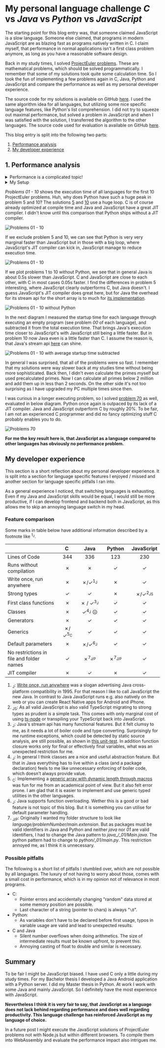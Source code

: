 # My personal language challenge _C_ vs _Java_ vs _Python_ vs _JavaScript_

The starting point for this blog entry was, that someone claimed JavaScript is a slow language. Someone else claimed, that programs in modern JavaScript are as blazing fast as programs natively written in C. I claim myself, that performance in normal applications isn't a first class problem anymore, as long as you have a reasonable software design.

Back in my study times, I solved [ProjectEuler problems](https://projecteuler.net/about). These are mathematical problems, which should be solved programmatically. I remember that some of my solutions took quite some calculation time. So I took the fun of implementing a few problems again in C, Java, Python and JavaScript and compare the performance as well as my personal developer experience.

The source code for my solutions is available on GitHub [here](https://github.com/shaman-apprentice/project-euler/tree/language-challenge). I used the same algorithm idea for all languages, but utilizing some nice specific language features, like Python's list comprehension. I did not try to squeeze out maximal performance, but solved a problem in JavaScript and when I was satisfied with the solution, I transferred the algorithm to the other languages. The source code used for evaluation is available on GitHub [here](https://github.com/shaman-apprentice/old-donkey/tree/main/whyJSBlog/euler-evaluation).

This blog entry is split into the following two parts:
1. [Performance analysis](#Performance-analysis)
2. [My developer experience](#My-developer-experience)

## 1. Performance analysis
<details>
  <summary>Performance is a complicated topic!</summary>
  The following thoughts are just some basic reasoning about performance:

  First of all you have to define your performance goals. For example if you have a function as a service, the startup time of a Java VM might be too slow for you (and a full Java VM in general is probably also more expensive in its resource usage than an interpreted language). But if you have a server running 24/7, startup time is of no concern for you.

  Another question is, whether you are interested in the first execution time or in the average of one million executions. An algorithm A can be faster than algorithm B if they both run once, but algorithm B can be faster in average over multiple executions if it can be better optimized by a JIT compiler.

  Also, based on the version of the compiler, the runtime and underlying hardware the performance of the same program / algorithm can differ.

  In addition the input data can have huge impact on the performance. I remember reading a paper about an efficient algorithm for solving the knapsack problem during my study times. The given algorithm outperformed all other given algorithms by far with the given test data. But when I ingested random generated data, it was in general way slower than the other algorithms.

  Last but not least performance is probably not the ultimate goal. How much would some performance optimization improve the user experience? Can the revenue be increased or costs be decreased through some performance optimization? How much time does it take to optimize the performance? Does the optimization make future feature development or maintenance more difficult?
</details>

<details>
  <summary>My Setup</summary>

  My PC: Windows 10 OS build 19042.685, AMD Ryzen 5 1600X 3.6GHz, 16GB Ram

  Used language versions:
  - **C**: gcc (MinGW.org GCC Build-2) 9.2.0
  - **Java**: Java(TM) SE Runtime Environment (build 15.0.1+9-18), HotSpot(TM) 64-Bit Server VM (build 15.0.1+9-18, mixed mode, sharing)
  - **Python**: 3.9.0
  - **Node.js**: v14.15.0
</details>

_Problems 01 - 10_ shows the execution time of all languages for the first 10 ProjectEuler problems. Huh, why does Python have such a huge peak in problem 5 and 10? The solutions [5](https://github.com/shaman-apprentice/project-euler/blob/master/python/_05/main.py#L8) and [10](https://github.com/shaman-apprentice/project-euler/blob/master/python/_10/main.py#L3) use a huge loop. C is of course already optimized at compile time and Java and JavaScript have a great JIT compiler. I didn't know until this comparison that Python ships without a JIT compiler.

![Problems 01 - 10](./euler-evaluation/screenshots/problems01-10.png)

If we exclude problem 5 and 10, we can see that Python is very very marginal faster than JavaScript but in those with a big loop, where JavaScript's JIT compiler can kick in, JavaScript manage to reduce execution time. 

![Problems 01 - 10](./euler-evaluation/screenshots/withoutProblem01And10.png)

If we plot problems 1 to 10 without Python, we see that in general Java is about 0.5s slower than JavaScript. C and JavaScript are close to each other, with C in most cases 0.05s faster. I find the differences in problem 5 interesting, where JavaScript clearly outperforms C, but Java doesn't. I guess JavaScript's JIT compiler does great here, but for Java the overhead for its stream api for the short array is to much for [its implementation](https://github.com/shaman-apprentice/project-euler/blob/master/java_/_05/Main.java#L12).

![Problems 01 - 10 without Python](./euler-evaluation/screenshots/problems01-10WithoutPython.png)

In the next diagram I measured the startup time for each language through executing an empty program (see problem _00_ of each language), and subtracted it from the total execution time. That brings Java's execution time closer to JavaScript's with JavaScript still being a little faster. But in problem 10 now Java even is a little faster than C. I assume the reason is, that Java's stream api [here](https://github.com/shaman-apprentice/project-euler/blob/master/java_/_10/Main.java#L7) can shine. 

![Problems 01 - 10 with average startup time subtracted](./euler-evaluation/screenshots/problems01-10WithAverageStartupTimeSubtracted.png)

In general I was surprised, that all of the problems were so fast. I remember that my solutions were way slower back at my studies time without being more sophisticated. Back then, I didn't even calculate the primes myself but used precalculated primes. Now I can calculate all primes below 2 million and add them up in less than 2 seconds. On the other side it's not too surprising as I have upgraded my PC multiple times since then. 

I was curious in a longer executing problem, so I solved [problem 70](https://projecteuler.net/problem=70) as well, evaluated in below diagram. Python once again is outpaced by its lack of a JIT compiler. Java and JavaScript outperform C by roughly 20%. To be fair, I am not an experienced C programmer and did no fancy optimizing stuff C probably enables you to do. 

![Problems 70](./euler-evaluation/screenshots/problem70.png)

**For me the key result here is, that JavaScript as a language compared to other languages has obviously no performance problem.**

## My developer experience
This section is a short reflection about my personal developer experience. It is split into a section for language specific features I enjoyed / missed and another section for language specific pitfalls I ran into.

As a general experience I noticed, that switching languages is exhausting. Even if my Java and JavaScript skills would be equal, I would still be more productive, if I can develop frontend and backend both in JavaScript, as this allows me to skip an annoying language switch in my head.

### Feature comparison

Some marks in table below have additional information described by a footnote like  <sup>1<sub>J</sub></sup>.

|     	| &nbsp;&nbsp;&nbsp;&nbsp;C&nbsp;&nbsp;&nbsp;&nbsp;&nbsp;| &nbsp;&nbsp;&nbsp;Java&nbsp;&nbsp;&nbsp; | &nbsp;&nbsp;Python&nbsp;&nbsp;     	| JavaScript 	|
|:---------------------------------------- 	|:---:	|:----------:	|:----------:	|:----------:	|
|         Lines of Code                    	|  344 	|      336   |      123   	|     230    	|
|         Runs without compilation         	|  ✗    |      ✗     	|      ✓     |      ✓     	|
| Write once, run anywhere                 	|  ✗  	|      ✗/✓<sup>1<sub>J</sub></sup>   	|      ✗     	|      ✓     	|
|               Strong types               	|  ✓  	|      ✓     	|      ✗     	|      ✗/✓<sup>2<sub>JS</sub></sup> 	|
| First class functions                    	| ✗   	| ✗ / ✓<sup>3<sub>J</sub></sup> 	| ✓     	| ✓          	|
| Classes                                  	| ✗   	| ✓<sup>4<sub>J</sub></sup> ☹        	| ✓          	| ✓          	|
| Generators                               	| ✗   	| ✓          	| ✓          	| ✓          	|
| Generics                                 	| ✗/✓<sup>5<sub>C</sub></sup> 	| ✓          	| ✓          	| ✓          	|
| Default parameters                       	| ✗   	| ✗/✓<sup>6<sub>J</sub></sup>        	| ✓          	| ✓          	|
| No restrictions in file and folder names 	| ✓   	| ✗<sup>7<sub>J/P</sub></sup>   	| ✗<sup>7<sub>J/P</sub></sup>   	| ✓          	|
| JIT compiler                            	|  ✗  	|      ✓     	|      ✗     	|      ✓     	|

1. <sub>J</sub>: [Write once, run anywhere](https://en.wikipedia.org/wiki/Write_once,_run_anywhere) was a slogan advertising Java cross-platform compatibility in 1995. For that reason I like to call JavaScript the new Java. In contrast to Java JavaScript runs e.g. also natively on the web or you can create React Native apps for Android and iPhone.
2. <sub>JS</sub>: As all valid JavaScript is also valid TypeScript migrating to strong types as prudent is a simple task. This comes with only marginal cost of using [ts-node](https://github.com/TypeStrong/ts-node) or transpiling your TypeScript back into JavaScript.
3. <sub>J</sub>: Java's stream api has many functional features. But it felt clumsy to me, as it needs a lot of boiler code and type converting. Surprisingly for me runtime exceptions, which could be detected by static source analysis, are still possible, as shown in [this unit-test](https://github.com/shaman-apprentice/old-donkey/tree/main/JavaStreamTypeRuntimeError). In addition function closure works only for final or effectively final variables, what was an unexpected restriction for me.
4. <sub>J</sub>: In general I think classes are a nice and useful abstraction feature. But that in Java everything has to live within a class (and a package declaration) feels to me like unnecessary enforcing of boiler code, which doesn't always provide value. 
5. <sub>C</sub>: Implementing a [generic array with dynamic length through macros](https://github.com/shaman-apprentice/project-euler/blob/master/c/utilities/dArray.c) was fun for me from an academical point of view. But it also felt error prone. I am glad that it is easier to implement and use generic typed utilities in the other languages. 
6. <sub>J</sub>: Java supports function overloading. Wether this is a good or bad feature is not topic of this blog. But it is something you can utilise for default parameter handling.
7. <sub>J/P</sub>: Originally I wanted my folder structure to look like _language/problemNumber/main.extension_. But as packages must be valid identifiers in Java and Python and neither _java_ nor _01_ are valid identifiers, I had to change the Java pattern to _java\_/\_01/Main.java_. The python pattern had to change to _python/\_01/main.py_. This restriction annoyed me, as I think it is unnecessary.


### Possible pitfalls

The following is a short list of pitfalls I stumbled over, which are not possible by all languages. The luxury of not having to worry about those, comes with a small cost in performance, which is in my opinion not of relevance in most programs. 

- C:
  - Pointer errors and accidentally changing "random" data stored at some memory position are possible.
  - Last character of a string (pointer to chars) is always "`\0`".
- Python:
  - As variables don't have to be declared before first usage, typos in variable usage are valid and lead to unexpected results.
- C and Java
  - Silent number overflows when doing arithmetics. The size of intermediate results must be known upfront, to prevent this.
  - Annoying casting of float to double and similar is necessary.

## Summary

To be fair I might be JavaScript biased. I have used C only a little during my study times. For my Bachelor thesis I developed a Java Android application with a Python server. I did my Master thesis in Python. At work I work with some Java and mainly JavaScript. So I definitely have the most experience with JavaScript.

**Nevertheless I think it is very fair to say, that JavaScript as a language does not lack behind regarding performance and does well regarding productivity. This language challenge has reinforced JavaScript as my language of choice.**

In a future post I might execute the JavaScript solutions of ProjectEuler problems not with Node.js but within different browsers. To compile them into WebAssembly and evaluate the performance impact also intrigues me.
